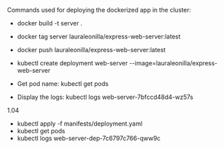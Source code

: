 Commands used for deploying the dockerized app in the cluster:

- docker build -t server . 
- docker tag server lauraleonilla/express-web-server:latest 
- docker push lauraleonilla/express-web-server:latest 

- kubectl create deployment web-server --image=lauraleonilla/express-web-server
- Get pod name: kubectl get pods
- Display the logs: kubectl logs web-server-7bfccd48d4-wz57s


1.04

- kubectl apply -f manifests/deployment.yaml 
- kubectl get pods 
- kubectl logs web-server-dep-7c6797c766-qww9c